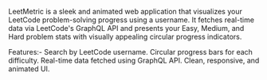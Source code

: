 LeetMetric is a sleek and animated web application that visualizes your LeetCode problem-solving progress using a username. It fetches real-time data via LeetCode's GraphQL API and presents your Easy, Medium, and Hard problem stats with visually appealing circular progress indicators.

Features:-
Search by LeetCode username.
Circular progress bars for each difficulty.
Real-time data fetched using GraphQL API.
Clean, responsive, and animated UI.

